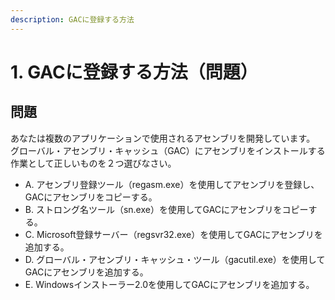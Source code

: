 ```yaml
---
description: GACに登録する方法
---
```


# 1. GACに登録する方法（問題）

## 問題

あなたは複数のアプリケーションで使用されるアセンブリを開発しています。 グローバル・アセンブリ・キャッシュ（GAC）にアセンブリをインストールする作業として正しいものを２つ選びなさい。

* A. アセンブリ登録ツール（regasm.exe）を使用してアセンブリを登録し、GACにアセンブリをコピーする。
* B. ストロング名ツール（sn.exe）を使用してGACにアセンブリをコピーする。
* C. Microsoft登録サーバー（regsvr32.exe）を使用してGACにアセンブリを追加する。
* D. グローバル・アセンブリ・キャッシュ・ツール（gacutil.exe）を使用してGACにアセンブリを追加する。
* E. Windowsインストーラー2.0を使用してGACにアセンブリを追加する。

